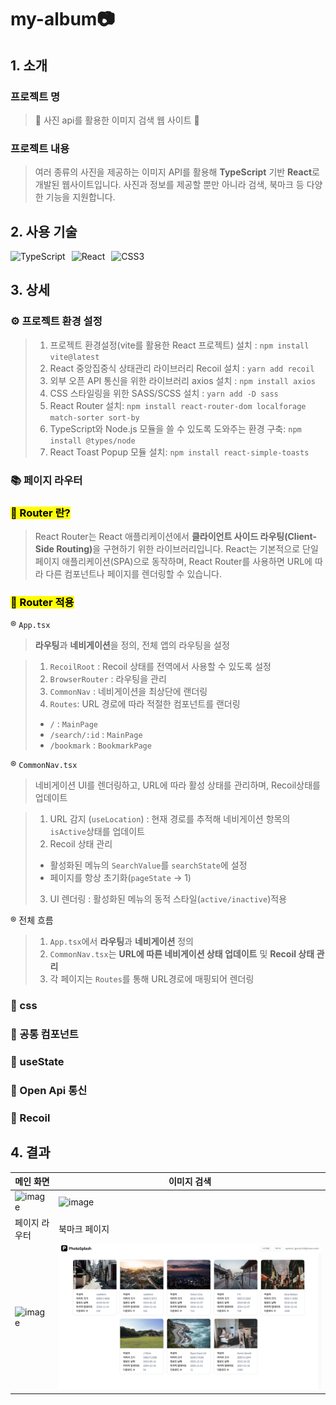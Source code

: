 # my-album📷
## 1. 소개
### 프로젝트 명 
> 🌄 사진 api를 활용한 이미지 검색 웹 사이트 🌉

### 프로젝트 내용
> 여러 종류의 사진을 제공하는 이미지 API를 활용해 **TypeScript** 기반 **React**로 개발된 웹사이트입니다. 사진과 정보를 제공할 뿐만 아니라 검색, 북마크 등 다양한 기능을 지원합니다.


## 2. 사용 기술
<div style="display: flex; gap: 10px;">
  <img src="https://camo.githubusercontent.com/e89cc7228d58884fdd9fe4388f57e5cd29d3b16472ad4c3aa75312198949e09a/68747470733a2f2f696d672e736869656c64732e696f2f62616467652f747970657363726970742d3331373843363f7374796c653d666c61742d737175617265266c6f676f3d74797065736372697074266c6f676f436f6c6f723d7768697465" alt="TypeScript">
  <img src="https://camo.githubusercontent.com/f5aaeddebfb89b74e44e33753e684f64b764729d8455bbae398911442f946ab9/68747470733a2f2f696d672e736869656c64732e696f2f62616467652f52656163742d3631444146423f7374796c653d666c61742d737175617265266c6f676f3d5265616374266c6f676f436f6c6f723d7768697465" alt="React">
  <img src="https://camo.githubusercontent.com/61a01b501f7bb79e0ed1440b120bd9a9721226f9eb3594d837567e85c1aa9518/68747470733a2f2f696d672e736869656c64732e696f2f62616467652f637373332d3135373242363f7374796c653d666c61742d737175617265266c6f676f3d63737333266c6f676f436f6c6f723d7768697465" alt="CSS3">
</div>


## 3. 상세
### ⚙️ 프로젝트 환경 설정
> 1. 프로젝트 환경설정(vite를 활용한 React 프로젝트) 설치 : `npm install vite@latest` <br />
> 2. React 중앙집중식 상태관리 라이브러리 Recoil 설치 : `yarn add recoil` <br />
> 3. 외부 오픈 API 통신을 위한 라이브러리 axios 설치 : `npm install axios` <br />
> 4. CSS 스타일링을 위한 SASS/SCSS 설치 : `yarn add -D sass` <br />
> 5. React Router 설치: `npm install react-router-dom localforage match-sorter sort-by` <br />
> 6. TypeScript와 Node.js 모듈을 쓸 수 있도록 도와주는 환경 구축: `npm install @types/node` <br />
> 7. React Toast Popup 모듈 설치: `npm install react-simple-toasts` <br />
### 📚 페이지 라우터
### <mark>📌 Router 란?</mark>
> React Router는 React 애플리케이션에서 <b>클라이언트 사이드 라우팅(Client-Side Routing)</b>을 구현하기 위한 라이브러리입니다. React는 기본적으로 단일 페이지 애플리케이션(SPA)으로 동작하며, React Router를 사용하면 URL에 따라 다른 컴포넌트나 페이지를 렌더링할 수 있습니다.
### <mark>📌 Router 적용</mark>
® ```App.tsx```
> <b>라우팅</b>과 <b>네비게이션</b>을 정의, 
> 전체 앱의 라우팅을 설정



> 1. ```RecoilRoot``` : Recoil 상태를 전역에서 사용할 수 있도록 설정
> 2. ```BrowserRouter``` : 라우팅을 관리
> 3. ```CommonNav``` : 네비게이션을 최상단에 랜더링
> 4. ```Routes```: URL 경로에 따라 적절한 컴포넌트를 랜더링
> - ```/``` : ```MainPage```
> - ```/search/:id``` :  ```MainPage```
> - ```/bookmark``` : ```BookmarkPage```

® ```CommonNav.tsx```
> 네비게이션 UI를 렌더링하고, URL에 따라 활성 상태를 관리하며, Recoil상태를 업데이트


> 1. URL 감지 (```useLocation```) : 현재 경로를 추적해 네비게이션 항목의 ```isActive```상태를 업데이트
> 2. Recoil 상태 관리
> - 활성화된 메뉴의 ```SearchValue```를 ```searchState```에 설정
> - 페이지를 항상 초기화(```pageState``` -> 1)
> 3. UI 렌더링 : 활성화된 메뉴의 동적 스타일(```active/inactive```)적용
>

® 전체 흐름
> 1. ```App.tsx```에서 <b>라우팅</b>과 <b>네비게이션</b> 정의
> 2. ```CommonNav.tsx```는 <b>URL에 따른 네비게이션 상태 업데이트</b> 및 <b>Recoil 상태 관리</b>
> 3. 각 페이지는 ```Routes```를 통해 URL경로에 매핑되어 렌더링
### 🧷 css

### 🔖 공통 컴포넌트

### 📌 useState

### 🔗 Open Api 통신

### 📑 Recoil

## 4. 결과

| 메인 화면 | 이미지 검색 | 
|--|--|
| ![image](https://github.com/Gunayeon/React-album/blob/main/img/%EC%8A%A4%ED%81%AC%EB%A6%B0%EC%83%B7%202024-12-19%20%EC%98%A4%ED%9B%84%203.46.38.png) | ![image](https://github.com/Gunayeon/React-album/blob/main/img/%EC%8A%A4%ED%81%AC%EB%A6%B0%EC%83%B7%202024-12-19%20%EC%98%A4%ED%9B%84%203.53.23.png) |
| 페이지 라우터 | 북마크 페이지 |
| ![image](https://github.com/Gunayeon/React-album/blob/main/img/%EC%8A%A4%ED%81%AC%EB%A6%B0%EC%83%B7%202024-12-19%20%EC%98%A4%ED%9B%84%203.54.26.png) | ![image](https://github.com/Gunayeon/React-album/blob/main/img/%EC%8A%A4%ED%81%AC%EB%A6%B0%EC%83%B7%202024-12-19%20%EC%98%A4%ED%9B%84%203.54.40.png)
